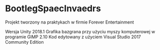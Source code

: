 # BootlegSpaecInvaedrs
Projekt tworzony na praktykach w firmie Forever Entertainment

Wersja Unity 2018.1
Grafika bazgrana przy użyciu myszy komputerowej w programie GIMP 2.10
Kod edytowany z użyciem Visual Studio 2017 Community Edition

